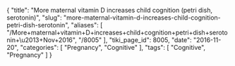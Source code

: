 {
    "title": "More maternal vitamin D increases child cognition (petri dish, serotonin)",
    "slug": "more-maternal-vitamin-d-increases-child-cognition-petri-dish-serotonin",
    "aliases": [
        "/More+maternal+vitamin+D+increases+child+cognition+petri+dish+serotonin+\u2013+Nov+2016",
        "/8005"
    ],
    "tiki_page_id": 8005,
    "date": "2016-11-20",
    "categories": [
        "Pregnancy",
        "Cognitive"
    ],
    "tags": [
        "Cognitive",
        "Pregnancy"
    ]
}